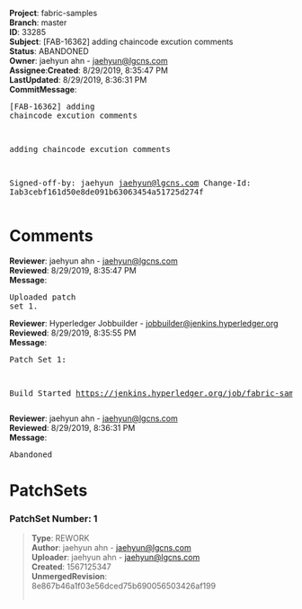 <strong>Project</strong>: fabric-samples</br><strong>Branch</strong>: master<br><strong>ID</strong>: 33285<br><strong>Subject</strong>: [FAB-16362] adding chaincode excution comments<br><strong>Status</strong>: ABANDONED<br><strong>Owner</strong>: jaehyun ahn - jaehyun@lgcns.com<br><strong>Assignee</strong>:<strong>Created</strong>: 8/29/2019, 8:35:47 PM<br><strong>LastUpdated</strong>: 8/29/2019, 8:36:31 PM<br><strong>CommitMessage</strong>:<br><pre>[FAB-16362] adding chaincode excution comments

adding chaincode excution comments

Signed-off-by: jaehyun <jaehyun@lgcns.com>
Change-Id: Iab3cebf161d50e8de091b63063454a51725d274f
</pre><h1>Comments</h1><strong>Reviewer</strong>: jaehyun ahn - jaehyun@lgcns.com<br><strong>Reviewed</strong>: 8/29/2019, 8:35:47 PM<br><strong>Message</strong>: <pre>Uploaded patch set 1.</pre><strong>Reviewer</strong>: Hyperledger Jobbuilder - jobbuilder@jenkins.hyperledger.org<br><strong>Reviewed</strong>: 8/29/2019, 8:35:55 PM<br><strong>Message</strong>: <pre>Patch Set 1:

Build Started https://jenkins.hyperledger.org/job/fabric-samples-verify-x86_64/526/</pre><strong>Reviewer</strong>: jaehyun ahn - jaehyun@lgcns.com<br><strong>Reviewed</strong>: 8/29/2019, 8:36:31 PM<br><strong>Message</strong>: <pre>Abandoned</pre><h1>PatchSets</h1><h3>PatchSet Number: 1</h3><blockquote><strong>Type</strong>: REWORK<br><strong>Author</strong>: jaehyun ahn - jaehyun@lgcns.com<br><strong>Uploader</strong>: jaehyun ahn - jaehyun@lgcns.com<br><strong>Created</strong>: 1567125347<br><strong>UnmergedRevision</strong>: 8e867b46a1f03e56dced75b690056503426af199<br><br></blockquote>